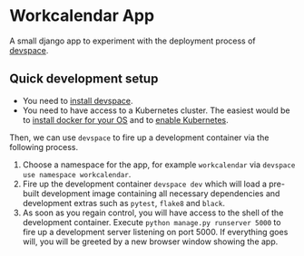 # Workcalendar App

A small django app to experiment with the deployment process of
[devspace](https://devspace.sh/).

## Quick development setup

- You need to [install
  devspace](https://devspace.sh/cli/docs/getting-started/installation).
- You need to have access to a Kubernetes cluster. The easiest would be to
  [install docker for your OS](https://docs.docker.com/get-docker/) and to
  [enable
  Kubernetes](https://docs.docker.com/desktop/kubernetes/#enable-kubernetes).

Then, we can use `devspace` to fire up a development container via the following
process.
1. Choose a namespace for the app, for example `workcalendar` via `devspace use
   namespace workcalendar`.
2. Fire up the development container `devspace dev` which will load a pre-built
   development image containing all necessary dependencies and development
   extras such as `pytest`, `flake8` and `black`.
3. As soon as you regain control, you will have access to the shell of the
   development container. Execute `python manage.py runserver 5000` to fire up a
   development server listening on port 5000. If everything goes will, you will
   be greeted by a new browser window showing the app.
